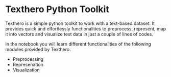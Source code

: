 # Texthero Python Toolkit
 Texthero is a simple python toolkit to work with a text-based dataset. It provides quick and effortlessly functionalities to preprocess, represent, map it into vectors and visualize text data in just a couple of lines of codes.
 
 In the notebook you will learn different functionalities of the following modules provided by Texthero.
 
 - Preprocessing
 - Represenation
 - Visualization
